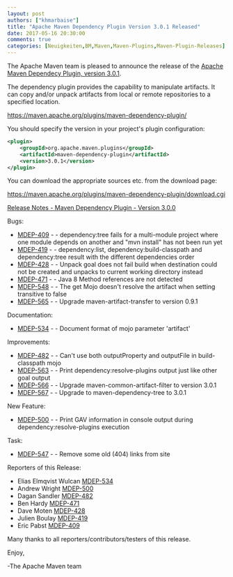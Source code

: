 ```yaml
---
layout: post
authors: ["khmarbaise"]
title: "Apache Maven Dependency Plugin Version 3.0.1 Released"
date: 2017-05-16 20:30:00
comments: true
categories: [Neuigkeiten,BM,Maven,Maven-Plugins,Maven-Plugin-Releases]
---
```

The Apache Maven team is pleased to announce the release of the 
[Apache Maven Dependecy Plugin, version 3.0.1](https://maven.apache.org/plugins/maven-dependency-plugin/).

The dependency plugin provides the capability to manipulate artifacts. It
can copy and/or unpack artifacts from local or remote repositories to a
specified location.

https://maven.apache.org/plugins/maven-dependency-plugin/

You should specify the version in your project's plugin configuration:

```xml
<plugin>
    <groupId>org.apache.maven.plugins</groupId>
    <artifactId>maven-dependency-plugin</artifactId>
    <version>3.0.1</version>
</plugin>
``` 

You can download the appropriate sources etc. from the download page:

https://maven.apache.org/plugins/maven-dependency-plugin/download.cgi


<!-- more -->

[Release Notes - Maven Dependency Plugin - Version 3.0.0](https://issues.apache.org/jira/secure/ReleaseNote.jspa?projectId=12317227&version=12338874)

Bugs:

 * [MDEP-409](https://issues.apache.org/jira/browse/MDEP-409) - - dependency:tree fails for a multi-module project where one module depends on another and "mvn install" has not been run yet
 * [MDEP-419](https://issues.apache.org/jira/browse/MDEP-419) - - dependency:list, dependency:build-classpath and dependency:tree result with the different dependencies order
 * [MDEP-428](https://issues.apache.org/jira/browse/MDEP-428) - - Unpack goal does not fail build when destination could not be created and unpacks to current working directory instead
 * [MDEP-471](https://issues.apache.org/jira/browse/MDEP-471) - - Java 8 Method references are not detected
 * [MDEP-548](https://issues.apache.org/jira/browse/MDEP-548) - - The get Mojo doesn't resolve the artifact when setting transitive to false
 * [MDEP-565](https://issues.apache.org/jira/browse/MDEP-565) - - Upgrade maven-artifact-transfer to version 0.9.1

Documentation:

 * [MDEP-534](https://issues.apache.org/jira/browse/MDEP-534) - - Document format of mojo parameter 'artifact'

Improvements:

 * [MDEP-482](https://issues.apache.org/jira/browse/MDEP-482) - - Can't use both outputProperty and outputFile in build-classpath mojo
 * [MDEP-563](https://issues.apache.org/jira/browse/MDEP-563) - - Print dependency:resolve-plugins output just like other goal output
 * [MDEP-566](https://issues.apache.org/jira/browse/MDEP-566) - - Upgrade maven-common-artifact-filter to version 3.0.1
 * [MDEP-567](https://issues.apache.org/jira/browse/MDEP-567) - - Upgrade to maven-dependency-tree to 3.0.1

New Feature:
 * [MDEP-500](https://issues.apache.org/jira/browse/MDEP-500) - - Print GAV information in console output during dependency:resolve-plugins execution

Task:

 * [MDEP-547](https://issues.apache.org/jira/browse/MDEP-547) - - Remove some old (404) links from site

Reporters of this Release:

 * Elias Elmqvist Wulcan [MDEP-534](https://issues.apache.org/jira/browse/MDEP-534)
 * Andrew Wright [MDEP-500](https://issues.apache.org/jira/browse/MDEP-500)
 * Dagan Sandler [MDEP-482](https://issues.apache.org/jira/browse/MDEP-482)
 * Ben Hardy [MDEP-471](https://issues.apache.org/jira/browse/MDEP-471)
 * Dave Moten [MDEP-428](https://issues.apache.org/jira/browse/MDEP-428)
 * Julien Boulay [MDEP-419](https://issues.apache.org/jira/browse/MDEP-419)
 * Eric Pabst [MDEP-409](https://issues.apache.org/jira/browse/MDEP-409)

Many thanks to all reporters/contributors/testers of this release.


Enjoy,

-The Apache Maven team
